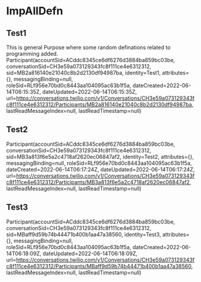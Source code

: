 # ImpAllDefn

Test1
----------
This is general Purpose where some random definations related to programming added.
Participant(accountSid=ACddc8345ce6df6276d3884ba859bc03be, conversationSid=CH3e59a073129343fc8f111ce4e6312312, sid=MB2a816140e21040c8b2d2130df94987ba, identity=Test1, attributes={}, messagingBinding=null, roleSid=RLf956e70bd0c8443aa104095ac63b1f5a, dateCreated=2022-06-14T06:15:35Z, dateUpdated=2022-06-14T06:15:35Z, url=https://conversations.twilio.com/v1/Conversations/CH3e59a073129343fc8f111ce4e6312312/Participants/MB2a816140e21040c8b2d2130df94987ba, lastReadMessageIndex=null, lastReadTimestamp=null)

Test2
---------
Participant(accountSid=ACddc8345ce6df6276d3884ba859bc03be, conversationSid=CH3e59a073129343fc8f111ce4e6312312, sid=MB3a813f6e5a2c4718af2620ec06847af2, identity=Test2, attributes={}, messagingBinding=null, roleSid=RLf956e70bd0c8443aa104095ac63b1f5a, dateCreated=2022-06-14T06:17:24Z, dateUpdated=2022-06-14T06:17:24Z, url=https://conversations.twilio.com/v1/Conversations/CH3e59a073129343fc8f111ce4e6312312/Participants/MB3a813f6e5a2c4718af2620ec06847af2, lastReadMessageIndex=null, lastReadTimestamp=null)

Test3
----------
Participant(accountSid=ACddc8345ce6df6276d3884ba859bc03be, conversationSid=CH3e59a073129343fc8f111ce4e6312312, sid=MBaff9d59b74b44471b400b1aa47a38560, identity=Test3, attributes={}, messagingBinding=null, roleSid=RLf956e70bd0c8443aa104095ac63b1f5a, dateCreated=2022-06-14T06:18:09Z, dateUpdated=2022-06-14T06:18:09Z, url=https://conversations.twilio.com/v1/Conversations/CH3e59a073129343fc8f111ce4e6312312/Participants/MBaff9d59b74b44471b400b1aa47a38560, lastReadMessageIndex=null, lastReadTimestamp=null)